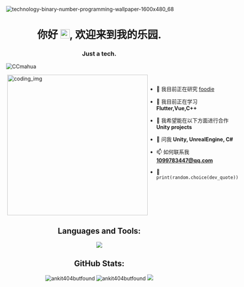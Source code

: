 ![technology-binary-number-programming-wallpaper-1600x480_68](https://user-images.githubusercontent.com/88621342/202923774-e8529a32-8047-4fad-98e0-71b550230481.jpg)
<h1 align="center">你好 <img src="https://media.giphy.com/media/hvRJCLFzcasrR4ia7z/giphy.gif" width="25px">, 欢迎来到我的乐园.</h1>
<h3 align="center">Just a tech.</h3>

 <p align="left"> <img src="https://komarev.com/ghpvc/?username=CCmahua&label=Profile%20views&color=0e75b6&style=flat" alt="CCmahua" /> </p>
 
<div style="display:flex">
  <img align="right" alt="coding_img" width="380" src="https://media.giphy.com/media/RbDKaczqWovIugyJmW/giphy.gif">
  </p>

- 🔭 我目前正在研究 [foodie](https://github.com/BlackDagger007/foodie)

- 🌱 我目前正在学习 **Flutter,Vue,C++**

- 👯 我希望能在以下方面进行合作 **Unity projects**

- 💬 问我 **Unity, UnrealEngine, C#**

- 📫 如何联系我 **1099783447@qq.com**

- 🐍 `print(random.choice(dev_quote))`
</div>



<h2 align="center">Languages and Tools:</h2>
<p align="center"> 
  <img src="https://skillicons.dev/icons?i=unity,unreal,androidstudio,arduino,blender,bootstrap,css,dart,discord,django,express,figma,firebase,flask,flutter,git,github,gitlab,heroku,html,java,js,linux,mongodb,mysql,nodejs,ps,py,selenium,ts,vscode&perline=10">
</p>


<h2 align="center">GitHub Stats:</h3>
<div align="center">

<img src="https://github-readme-stats.vercel.app/api/top-langs?username=BlackDagger007&layout=compact&include_all_commits=true&count_private=true&show_icons=true&line_height=20&title_color=7A7ADB&icon_color=2234AE&text_color=D3D3D3&bg_color=0,000000,130F40" alt="ankit404butfound" />

<img src="https://github-readme-stats.vercel.app/api?username=BlackDagger007&show_icons=true&line_height=20&title_color=7A7ADB&icon_color=2234AE&text_color=D3D3D3&bg_color=0,000000,130F40&include_all_commits=true&count_private=true" alt="ankit404butfound" />

<img src="https://github-readme-streak-stats.herokuapp.com/?user=BlackDagger007&border=D3D3D3&sideNums=7A7ADB&background=130F40&stroke=6842DB&currStreakNum=7A7ADB&ring=5B3CDD&fire=D3D351&currStreakLabel=D3D3D3&sideLabels=D3D3D3&dates=A3A3A3" />

</div>
